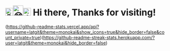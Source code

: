 <h1><img src="https://fonts.gstatic.com/s/e/notoemoji/latest/1f44b/512.gif" alt="👋" width="24" height="24"><img src="https://fonts.gstatic.com/s/e/notoemoji/latest/1f601/512.gif" alt="😁" width="32" height="32"><img src="https://fonts.gstatic.com/s/e/notoemoji/latest/1f44d/512.gif" alt="👍" width="24" height="24"> Hi there, Thanks for visiting!</h1>
  
(https://github-readme-stats.vercel.app/api?username=latgit&theme=monokai&show_icons=true&hide_border=false&count_private=true)(https://github-readme-streak-stats.herokuapp.com/?user=latgit&theme=monokai&hide_border=false)
